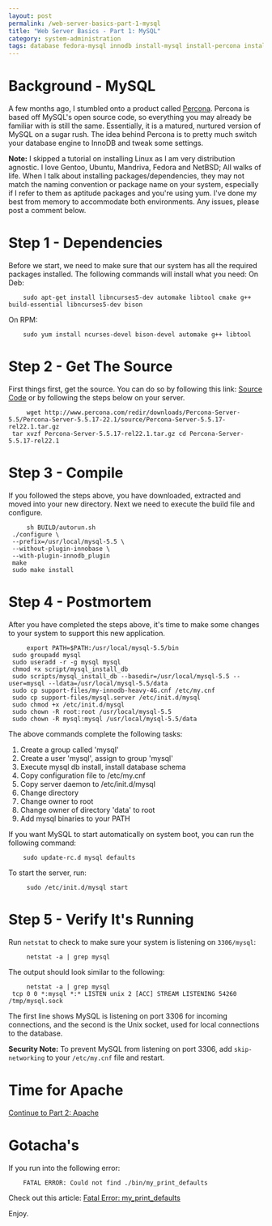 ```yaml
---
layout: post
permalink: /web-server-basics-part-1-mysql
title: "Web Server Basics - Part 1: MySQL"
category: system-administration
tags: database fedora-mysql innodb install-mysql install-percona install-percona-from-source install-percona-on-ubuntu install-ubuntu-percona-from-source installation-from-source mysql-2 mysql-fast mysql-percona optimize-innodb percona percona-innodb percona-mysql percona-ubuntu ubuntu-mysql
---
```

# Background - MySQL
A few months ago, I stumbled onto a product called [Percona](http://www.percona.com/ "Percona, MySQL Experts"). Percona is based off MySQL's open source code, so everything you may already be familiar with is still the same. Essentially, it is a matured, nurtured version of MySQL on a sugar rush. The idea behind Percona is to pretty much switch your database engine to InnoDB and tweak some settings.  

**Note:** I skipped a tutorial on installing Linux as I am very distribution agnostic. I love Gentoo, Ubuntu, Mandriva, Fedora and NetBSD; All walks of life. When I talk about installing packages/dependencies, they may not match the naming convention or package name on your system, especially if I refer to them as aptitude packages and you're using yum. I've done my best from memory to accommodate both environments. Any issues, please post a comment below.

# Step 1 - Dependencies
Before we start, we need to make sure that our system has all the required packages installed. The following commands will install what you need: On Deb: 

		sudo apt-get install libncurses5-dev automake libtool cmake g++ build-essential libncurses5-dev bison

 On RPM: 

		sudo yum install ncurses-devel bison-devel automake g++ libtool


# Step 2 - Get The Source
First things first, get the source. You can do so by following this link: [Source Code](http://www.percona.com/redir/downloads/Percona-Server-5.5/Percona-Server-5.5.17-22.1/source/Percona-Server-5.5.17-rel22.1.tar.gz "Percona Source") or by following the steps below on your server. 

		 wget http://www.percona.com/redir/downloads/Percona-Server-5.5/Percona-Server-5.5.17-22.1/source/Percona-Server-5.5.17-rel22.1.tar.gz 
     tar xvzf Percona-Server-5.5.17-rel22.1.tar.gz cd Percona-Server-5.5.17-rel22.1 


# Step 3 - Compile
If you followed the steps above, you have downloaded, extracted and moved into your new directory. Next we need to execute the build file and configure. 

		 sh BUILD/autorun.sh 
     ./configure \
     --prefix=/usr/local/mysql-5.5 \
     --without-plugin-innobase \
     --with-plugin-innodb_plugin 
     make 
     sudo make install 


# Step 4 - Postmortem
After you have completed the steps above, it's time to make some changes to your system to support this new application. 

		 export PATH=$PATH:/usr/local/mysql-5.5/bin 
     sudo groupadd mysql 
     sudo useradd -r -g mysql mysql 
     chmod +x script/mysql_install_db 
     sudo scripts/mysql_install_db --basedir=/usr/local/mysql-5.5 --user=mysql --ldata=/usr/local/mysql-5.5/data 
     sudo cp support-files/my-innodb-heavy-4G.cnf /etc/my.cnf 
     sudo cp support-files/mysql.server /etc/init.d/mysql 
     sudo chmod +x /etc/init.d/mysql 
     sudo chown -R root:root /usr/local/mysql-5.5 
     sudo chown -R mysql:mysql /usr/local/mysql-5.5/data 

 The above commands complete the following tasks:

  1. Create a group called 'mysql'
  2. Create a user 'mysql', assign to group 'mysql'
  3. Execute mysql db install, install database schema
  4. Copy configuration file to /etc/my.cnf
  5. Copy server daemon to /etc/init.d/mysql
  6. Change directory
  7. Change owner to root
  8. Change owner of directory 'data' to root
  9. Add mysql binaries to your PATH

If you want MySQL to start automatically on system boot, you can run the following command: 

		sudo update-rc.d mysql defaults

 To start the server, run: 

		 sudo /etc/init.d/mysql start 


# Step 5 - Verify It's Running
Run `netstat` to check to make sure your system is listening on `3306/mysql`: 

		 netstat -a | grep mysql 

 The output should look similar to the following: 

		 netstat -a | grep mysql 
     tcp 0 0 *:mysql *:* LISTEN unix 2 [ACC] STREAM LISTENING 54260 /tmp/mysql.sock 

 The first line shows MySQL is listening on port 3306 for incoming connections, and the second is the Unix socket, used for local connections to the database. 

 **Security Note:** To prevent MySQL from listening on port 3306, add `skip-networking` to your `/etc/my.cnf` file and restart.

# Time for Apache
 [Continue to Part 2: Apache](http://www.highonphp.com/web-server-basics-part-2-apache "Installing Apache from Source")

# Gotacha's
If you run into the following error: 

		FATAL ERROR: Could not find ./bin/my_print_defaults

 Check out this article: [Fatal Error: my_print_defaults](http://www.highonphp.com/mysql-fatal-error-my-print-defaults)

 Enjoy.